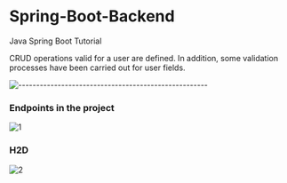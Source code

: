 # Spring-Boot-Backend
Java Spring Boot Tutorial

CRUD operations valid for a user are defined. In addition, some validation processes have been carried out for user fields.


![-----------------------------------------------------](https://raw.githubusercontent.com/andreasbm/readme/master/assets/lines/aqua.png)

### Endpoints in the project

![1](1.png)

### H2D

![2](2.png)

